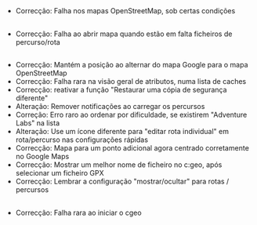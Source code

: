 ##

- Correcção: Falha nos mapas OpenStreetMap, sob certas condições

##

- Correcção: Falha ao abrir mapa quando estão em falta ficheiros de percurso/rota

##

- Correcção: Mantém a posição ao alternar do mapa Google para o mapa OpenStreetMap
- Correcção: Falha rara na visão geral de atributos, numa lista de caches
- Correcção: reativar a função "Restaurar uma cópia de segurança diferente"
- Alteração: Remover notificações ao carregar os percursos
- Correção: Erro raro ao ordenar por dificuldade, se existirem "Adventure Labs" na lista
- Alteração: Use um ícone diferente para "editar rota individual" em rota/percurso nas configurações rápidas
- Correcção: Mapa para um ponto adicional agora centrado corretamente no Google Maps
- Correcção: Mostrar um melhor nome de ficheiro no c:geo, após selecionar um ficheiro GPX
- Correcção: Lembrar a configuração "mostrar/ocultar" para rotas / percursos

##

- Correcção: Falha rara ao iniciar o cgeo
